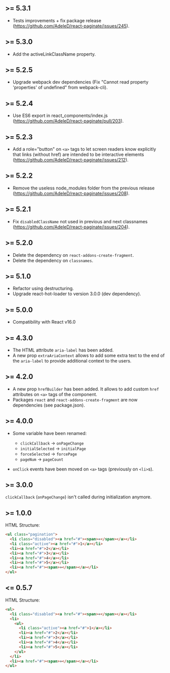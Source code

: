 ## >= 5.3.1

* Tests improvements + fix package release (https://github.com/AdeleD/react-paginate/issues/245).

## >= 5.3.0

* Add the activeLinkClassName property.

## >= 5.2.5

* Upgrade webpack dev dependencies (Fix "Cannot read property 'properties' of undefined" from webpack-cli).

## >= 5.2.4

* Use ES6 export in react_components/index.js (https://github.com/AdeleD/react-paginate/pull/203).


## >= 5.2.3

* Add a role="button" on `<a>` tags to let screen readers know explicitly that links (without href) are intended to be interactive elements (https://github.com/AdeleD/react-paginate/issues/212).


## >= 5.2.2

* Remove the useless node_modules folder from the previous release (https://github.com/AdeleD/react-paginate/issues/208).


## >= 5.2.1

* Fix `disabledClassName` not used in previous and next classnames (https://github.com/AdeleD/react-paginate/issues/204).


## >= 5.2.0

* Delete the dependency on `react-addons-create-fragment`.
* Delete the dependency on `classnames`.


## >= 5.1.0

* Refactor using destructuring.
* Upgrade react-hot-loader to version 3.0.0 (dev dependency).


## >= 5.0.0

* Compatibility with React v16.0


## >= 4.3.0

* The HTML attribute `aria-label` has been added.
* A new prop `extraAriaContext` allows to add some extra text to the end of the `aria-label` to provide additional context to the users.


## >= 4.2.0

* A new prop `hrefBuilder` has been added. It allows to add custom `href` attributes on `<a>` tags of the component.
* Packages `react` and `react-addons-create-fragment` are now dependencies (see package.json).


## >= 4.0.0

* Some variable have been renamed:
  * `clickCallback` -> `onPageChange`
  * `initialSelected` -> `initialPage`
  * `forceSelected` -> `forcePage`
  * `pageNum` -> `pageCount`

* `onClick` events have been moved on `<a>` tags (previously on `<li>`s).


## >= 3.0.0

`clickCallback` (`onPageChange`) isn't called during initialization anymore.


## >= 1.0.0

HTML Structure:

```html
<ul class="pagination">
  <li class="disabled"><a href="#"><span>«</span></a></li>
  <li class="active"><a href="#">1</a></li>
  <li><a href="#">2</a></li>
  <li><a href="#">3</a></li>
  <li><a href="#">4</a></li>
  <li><a href="#">5</a></li>
  <li><a href="#"><span>»</span></a></li>
</ul>
```


## <= 0.5.7

HTML Structure:

```html
<ul>
  <li class="disabled"><a href="#"><span>«</span></a></li>
  <li>
    <ul>
      <li class="active"><a href="#">1</a></li>
      <li><a href="#">2</a></li>
      <li><a href="#">3</a></li>
      <li><a href="#">4</a></li>
      <li><a href="#">5</a></li>
    </ul>
  </li>
  <li><a href="#"><span>»</span></a></li>
</ul>
```
